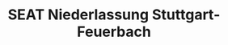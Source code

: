 ---
title: "SEAT Niederlassung Stuttgart-Feuerbach"
url: /stuttgart/seat-niederlassung-stuttgart-feuerbach/
shop: Autohaus
---